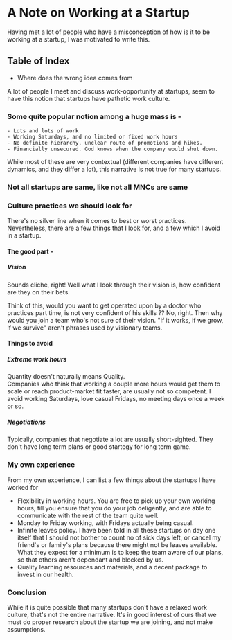# A Note on Working at a Startup

Having met a lot of people who have a misconception of how is it to be working at a startup, I was motivated to write this.

## Table of Index

- Where does the wrong idea comes from

A lot of people I meet and discuss work-opportunity at startups, seem to have this notion that startups have pathetic work culture.

### Some quite popular notion among a huge mass is -

    - Lots and lots of work
    - Working Saturdays, and no limited or fixed work hours
    - No definite hierarchy, unclear route of promotions and hikes.
    - Financially unsecured. God knows when the company would shut down.

While most of these are very contextual (different companies have different dynamics, and they differ a lot), this narrative is not true for many startups.

### Not all startups are same, like not all MNCs are same

### Culture practices we should look for

There's no silver line when it comes to best or worst practices. Nevertheless, there are a few things that I look for, and a few which I avoid in a startup.

#### The good part -

##### Vision

Sounds cliche, right!
Well what I look through their vision is, how confident are they on their bets.

Think of this, would you want to get operated upon by a doctor who practices part time, is not very confident of his skills ??
No, right. Then why would you join a team who's not sure of their vision.
"If it works, if we grow, if we survive" aren't phrases used by visionary teams.

#### Things to avoid

##### Extreme work hours

Quantity doesn't naturally means Quality.  
Companies who think that working a couple more hours would get them to scale or reach product-market fit faster, are usually not so competent.
I avoid working Saturdays, love casual Fridays, no meeting days once a week or so.

##### Negotiations

Typically, companies that negotiate a lot are usually short-sighted. They don't have long term plans or good startegy for long term game.

### My own experience

From my own experience, I can list a few things about the startups I have worked for

- Flexibility in working hours.
  You are free to pick up your own working hours, till you ensure that you do your job deligently, and are able to communicate with the rest of the team quite well.
- Monday to Friday working, with Fridays actually being casual.
- Infinite leaves policy.
  I have been told in all these startups on day one itself that I should not bother to count no of sick days left, or cancel my friend's or family's plans because there might not be leaves available.
  What they expect for a minimum is to keep the team aware of our plans, so that others aren't dependant and blocked by us.
- Quality learning resources and materials, and a decent package to invest in our health.

### Conclusion

While it is quite possible that many startups don't have a relaxed work culture, that's not the entire narrative.
It's in good interest of ours that we must do proper research about the startup we are joining, and not make assumptions.
